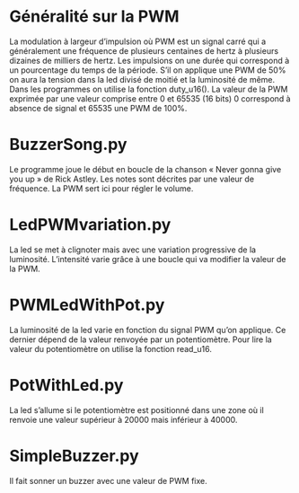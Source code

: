 # Généralité sur la PWM 

La modulation à largeur d’impulsion où PWM est un signal carré qui a généralement une fréquence de plusieurs centaines de hertz à plusieurs dizaines de milliers de hertz. Les impulsions on une durée qui correspond à un pourcentage du temps de la période. S’il on applique une PWM de 50% on aura la tension dans la led divisé de moitié et la luminosité de même. Dans les programmes on utilise la fonction duty_u16(). La valeur de la PWM exprimée par une valeur comprise entre 0 et 65535 (16 bits) 0 correspond à absence de signal et 65535 une PWM de 100%.

# BuzzerSong.py

Le programme joue le début en boucle de la chanson « Never gonna give you up » de Rick Astley. Les notes sont décrites par une valeur de fréquence. La PWM sert ici pour régler le volume.

# LedPWMvariation.py

La led se met à clignoter mais avec une variation progressive de la luminosité. L’intensité varie grâce à une boucle qui va modifier la valeur de la PWM.


# PWMLedWithPot.py

La luminosité de la led varie en fonction du signal PWM qu’on applique. Ce dernier dépend de la valeur renvoyée par un potentiomètre. Pour lire la valeur du potentiomètre on utilise la fonction read_u16.

# PotWithLed.py

La led s’allume si le potentiomètre est positionné dans une zone où il renvoie une valeur supérieur à 20000 mais inférieur à 40000.

# SimpleBuzzer.py

Il fait sonner un buzzer avec une valeur de PWM fixe.


